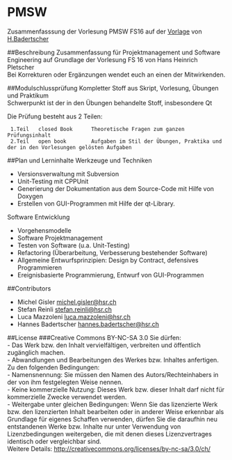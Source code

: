 # PMSW
Zusammenfasssung der Vorlesung PMSW FS16 auf der [Vorlage](https://github.com/HSR-Stud/PmSwEng-Zusammenfassung) von [H.Badertscher](https://github.com/HBadertscher)

##Beschreibung
Zusammenfassung für Projektmanagement und Software Engineering auf Grundlage der Vorlesung FS 16 von Hans Heinrich Pletscher  
Bei Korrekturen oder Ergänzungen wendet euch an einen der Mitwirkenden.


##Modulschlussprüfung
Kompletter Stoff aus Skript, Vorlesung, Übungen und Praktikum  
Schwerpunkt ist der in den Übungen behandelte Stoff, insbesondere Qt  
 
 Die Prüfung besteht aus 2 Teilen:  

     1.Teil   closed Book      Theoretische Fragen zum ganzen Prüfungsinhalt  
     2.Teil   open book        Aufgaben im Stil der Übungen, Praktika und der in den Vorlesungen gelösten Aufgaben 
    
 
##Plan und Lerninhalte
Werkzeuge und Techniken
 - Versionsverwaltung mit Subversion  
 - Unit-Testing mit CPPUnit
 - Generierung der Dokumentation aus dem Source-Code mit Hilfe von Doxygen
 - Erstellen von GUI-Programmen mit Hilfe der qt-Library.

Software Entwicklung
 - Vorgehensmodelle
 - Software Projektmanagement
 - Testen von Software (u.a. Unit-Testing)
 - Refactoring (Überarbeitung, Verbesserung bestehender Software)
 - Allgemeine Entwurfsprinzipien: Design by Contract, defensives Programmieren
 - Ereignisbasierte Programmierung, Entwurf von GUI-Programmen
 
##Contributors
   - Michel Gisler      michel.gisler@hsr.ch
   - Stefan Reinli      stefan.reinli@hsr.ch  
   - Luca Mazzoleni     luca.mazzoleni@hsr.ch 
   - Hannes Badertscher hannes.badertscher@hsr.ch
   
##License
###Creative Commons BY-NC-SA 3.0
Sie dürfen:  
    - Das Werk bzw. den Inhalt vervielfältigen, verbreiten und öffentlich
    zugänglich machen.  
    - Abwandlungen und Bearbeitungen des Werkes bzw. Inhaltes anfertigen.  
  Zu den folgenden Bedingungen:  
     - Namensnennung: Sie müssen den Namen des Autors/Rechteinhabers in der von ihm
    festgelegten Weise nennen.  
    - Keine kommerzielle Nutzung: Dieses Werk bzw. dieser Inhalt darf nicht für
    kommerzielle Zwecke verwendet werden.  
    -  Weitergabe unter gleichen Bedingungen: Wenn Sie das lizenzierte Werk bzw. den
    lizenzierten Inhalt bearbeiten oder in anderer Weise erkennbar als Grundlage
    für eigenes Schaffen verwenden, dürfen Sie die daraufhin neu entstandenen
    Werke bzw. Inhalte nur unter Verwendung von Lizenzbedingungen weitergeben,
    die mit denen dieses Lizenzvertrages identisch oder vergleichbar sind.  
  Weitere Details: http://creativecommons.org/licenses/by-nc-sa/3.0/ch/

